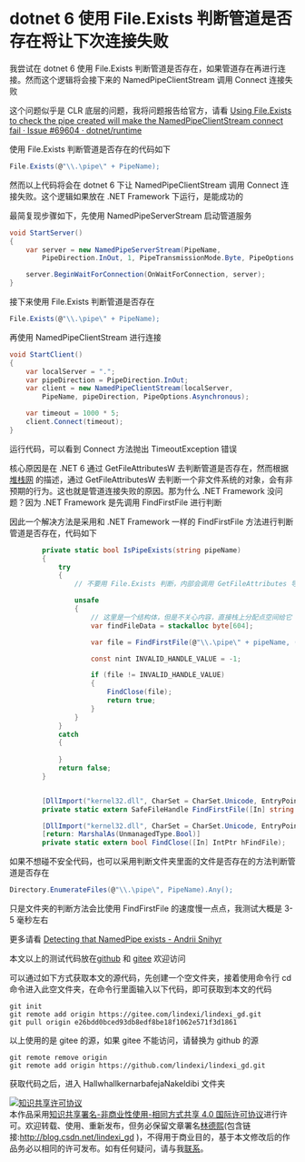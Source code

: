 
# dotnet 6 使用 File.Exists 判断管道是否存在将让下次连接失败

我尝试在 dotnet 6 使用 File.Exists 判断管道是否存在，如果管道存在再进行连接。然而这个逻辑将会接下来的 NamedPipeClientStream 调用 Connect 连接失败

<!--more-->


<!-- CreateTime:2022/5/23 20:17:28 -->

<!-- 发布 -->
<!-- 博客 -->

这个问题似乎是 CLR 底层的问题，我将问题报告给官方，请看 [Using File.Exists to check the pipe created will make the NamedPipeClientStream connect fail · Issue #69604 · dotnet/runtime](https://github.com/dotnet/runtime/issues/69604 )

使用 File.Exists 判断管道是否存在的代码如下

```csharp
File.Exists(@"\\.\pipe\" + PipeName);
```

然而以上代码将会在 dotnet 6 下让 NamedPipeClientStream 调用 Connect 连接失败。这个逻辑如果放在 .NET Framework 下运行，是能成功的

最简复现步骤如下，先使用 NamedPipeServerStream 启动管道服务

```csharp
void StartServer()
{
    var server = new NamedPipeServerStream(PipeName,
        PipeDirection.InOut, 1, PipeTransmissionMode.Byte, PipeOptions.Asynchronous, 1024, 1024);

    server.BeginWaitForConnection(OnWaitForConnection, server);
}
```

接下来使用 File.Exists 判断管道是否存在

```csharp
File.Exists(@"\\.\pipe\" + PipeName);
```

再使用 NamedPipeClientStream 进行连接

```csharp
void StartClient()
{
    var localServer = ".";
    var pipeDirection = PipeDirection.InOut;
    var client = new NamedPipeClientStream(localServer,
        PipeName, pipeDirection, PipeOptions.Asynchronous);

    var timeout = 1000 * 5;
    client.Connect(timeout);
}
```

运行代码，可以看到 Connect 方法抛出 TimeoutException 错误

核心原因是在 .NET 6 通过 GetFileAttributesW 去判断管道是否存在，然而根据[堆栈网](https://stackoverflow.com/questions/28769237/calling-getfileattributesw-removes-a-pipe) 的描述，通过 GetFileAttributesW 去判断一个非文件系统的对象，会有非预期的行为。这也就是管道连接失败的原因。那为什么 .NET Framework 没问题？因为 .NET Framework 是先调用 FindFirstFile 进行判断

因此一个解决方法是采用和 .NET Framework 一样的 FindFirstFile 方法进行判断管道是否存在，代码如下

```csharp
        private static bool IsPipeExists(string pipeName)
        {
            try
            {
                // 不要用 File.Exists 判断，内部会调用 GetFileAttributes 导致管道无法被连接

                unsafe
                {
                    // 这里是一个结构体，但是不关心内容，直接栈上分配点空间给它
                    var findFileData = stackalloc byte[604];

                    var file = FindFirstFile(@"\\.\pipe\" + pipeName, (IntPtr)findFileData);

                    const nint INVALID_HANDLE_VALUE = -1;

                    if (file != INVALID_HANDLE_VALUE)
                    {
                        FindClose(file);
                        return true;
                    }
                }
            }
            catch
            {
                
            }
            return false;
        }


        [DllImport("kernel32.dll", CharSet = CharSet.Unicode, EntryPoint = "FindFirstFileW", ExactSpelling = true)]
        private static extern SafeFileHandle FindFirstFile([In] string lpFileName, [In] IntPtr lpFindFileData);

        [DllImport("kernel32.dll", CharSet = CharSet.Unicode, EntryPoint = "FindClose", ExactSpelling = true)]
        [return: MarshalAs(UnmanagedType.Bool)]
        private static extern bool FindClose([In] IntPtr hFindFile);
```

如果不想碰不安全代码，也可以采用判断文件夹里面的文件是否存在的方法判断管道是否存在

```csharp
Directory.EnumerateFiles(@"\\.\pipe\", PipeName).Any();
```

只是文件夹的判断方法会比使用 FindFirstFile 的速度慢一点点，我测试大概是 3-5 毫秒左右

更多请看 [Detecting that NamedPipe exists - Andrii Snihyr](https://berserkerdotnet.github.io/blog/detecting-namedpipe-exists/ )

本文以上的测试代码放在[github](https://github.com/lindexi/lindexi_gd/tree/e26bdd0bced93db8edf8be18f1062e571f3d1861/HallwhallkernarbafejaNakeldibi) 和 [gitee](https://gitee.com/lindexi/lindexi_gd/tree/e26bdd0bced93db8edf8be18f1062e571f3d1861/HallwhallkernarbafejaNakeldibi) 欢迎访问

可以通过如下方式获取本文的源代码，先创建一个空文件夹，接着使用命令行 cd 命令进入此空文件夹，在命令行里面输入以下代码，即可获取到本文的代码

```
git init
git remote add origin https://gitee.com/lindexi/lindexi_gd.git
git pull origin e26bdd0bced93db8edf8be18f1062e571f3d1861
```

以上使用的是 gitee 的源，如果 gitee 不能访问，请替换为 github 的源

```
git remote remove origin
git remote add origin https://github.com/lindexi/lindexi_gd.git
```

获取代码之后，进入 HallwhallkernarbafejaNakeldibi 文件夹





<a rel="license" href="http://creativecommons.org/licenses/by-nc-sa/4.0/"><img alt="知识共享许可协议" style="border-width:0" src="https://licensebuttons.net/l/by-nc-sa/4.0/88x31.png" /></a><br />本作品采用<a rel="license" href="http://creativecommons.org/licenses/by-nc-sa/4.0/">知识共享署名-非商业性使用-相同方式共享 4.0 国际许可协议</a>进行许可。欢迎转载、使用、重新发布，但务必保留文章署名[林德熙](http://blog.csdn.net/lindexi_gd)(包含链接:http://blog.csdn.net/lindexi_gd )，不得用于商业目的，基于本文修改后的作品务必以相同的许可发布。如有任何疑问，请与我[联系](mailto:lindexi_gd@163.com)。